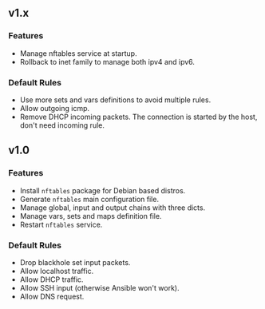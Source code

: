 
## v1.x

### Features
* Manage nftables service at startup.
* Rollback to inet family to manage both ipv4 and ipv6.

### Default Rules
* Use more sets and vars definitions to avoid multiple rules.
* Allow outgoing icmp.
* Remove DHCP incoming packets. The connection is started by the host, don't need incoming rule.

## v1.0

### Features
* Install `nftables` package for Debian based distros.
* Generate `nftables` main configuration file.
* Manage global, input and output chains with three dicts.
* Manage vars, sets and maps definition file.
* Restart `nftables` service.

### Default Rules
* Drop blackhole set input packets.
* Allow localhost traffic.
* Allow DHCP traffic.
* Allow SSH input (otherwise Ansible won't work).
* Allow DNS request.
